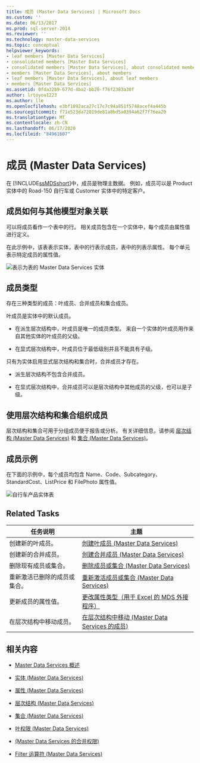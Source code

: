 ```yaml
---
title: 成员 (Master Data Services) | Microsoft Docs
ms.custom: ''
ms.date: 06/13/2017
ms.prod: sql-server-2014
ms.reviewer: ''
ms.technology: master-data-services
ms.topic: conceptual
helpviewer_keywords:
- leaf members [Master Data Services]
- consolidated members [Master Data Services]
- consolidated members [Master Data Services], about consolidated members
- members [Master Data Services], about members
- leaf members [Master Data Services], about leaf members
- members [Master Data Services]
ms.assetid: 0fda32b9-677d-4ba2-bb28-f76f2383a30f
author: lrtoyou1223
ms.author: lle
ms.openlocfilehash: e3bf1092aca27c17c7c94a851f5748acef4a445b
ms.sourcegitcommit: f71e523da72019de81a8bd5a0394a62f7f76ea20
ms.translationtype: MT
ms.contentlocale: zh-CN
ms.lasthandoff: 06/17/2020
ms.locfileid: "84961607"
---
```

# <a name="members-master-data-services"></a>成员 (Master Data Services)
  在 [!INCLUDE[ssMDSshort](../includes/ssmdsshort-md.md)]中，成员是物理主数据。 例如，成员可以是 Product 实体中的 Road-150 自行车或 Customer 实体中的特定客户。

## <a name="how-members-relate-to-other-model-objects"></a>成员如何与其他模型对象关联
 可以将成员看作一个表中的行。 相关成员包含在一个实体中，每个成员由属性值进行定义。

 在此示例中，该表表示实体，表中的行表示成员，表中的列表示属性。 每个单元表示特定成员的属性值。

 ![表示为表的 Master Data Services 实体](../../2014/master-data-services/media/mds-conc-entity-table.gif "表示为表的 Master Data Services 实体")

## <a name="member-types"></a>成员类型
 存在三种类型的成员：叶成员、合并成员和集合成员。

 叶成员是实体中的默认成员。

-   在派生层次结构中，叶成员是唯一的成员类型。 来自一个实体的叶成员用作来自其他实体的叶成员的父级。

-   在显式层次结构中，叶成员位于最低级别并且不能具有子级。

 只有为实体启用显式层次结构和集合时，合并成员才存在。

-   派生层次结构不包含合并成员。

-   在显式层次结构中，合并成员可以是层次结构中其他成员的父级，也可以是子级。

## <a name="use-hierarchies-and-collections-to-organize-members"></a>使用层次结构和集合组织成员
 层次结构和集合可用于分组成员便于报告或分析。 有关详细信息，请参阅 [层次结构 (Master Data Services)](hierarchies-master-data-services.md) 和 [集合 (Master Data Services)](../../2014/master-data-services/collections-master-data-services.md)。

## <a name="member-example"></a>成员示例
 在下面的示例中，每个成员均包含 Name、Code、Subcategory、StandardCost、ListPrice 和 FilePhoto 属性值。

 ![自行车产品实体表](../../2014/master-data-services/media/mds-conc-entity-table-w-data.gif "自行车产品实体表")

## <a name="related-tasks"></a>Related Tasks

|任务说明|主题|
|----------------------|-----------|
|创建新的叶成员。|[创建叶成员 &#40;Master Data Services&#41;](../../2014/master-data-services/create-a-leaf-member-master-data-services.md)|
|创建新的合并成员。|[创建合并成员 (Master Data Services)](../../2014/master-data-services/create-a-consolidated-member-master-data-services.md)|
|删除现有成员或集合。|[删除成员或集合 (Master Data Services)](../../2014/master-data-services/delete-a-member-or-collection-master-data-services.md)|
|重新激活已删除的成员或集合。|[重新激活成员或集合 (Master Data Services)](../../2014/master-data-services/reactivate-a-member-or-collection-master-data-services.md)|
|更新成员的属性值。|[更改属性类型（用于 Excel 的 MDS 外接程序）](microsoft-excel-add-in/change-the-attribute-type-mds-add-in-for-excel.md)|
|在层次结构中移动成员。|[在层次结构中移动 &#40;Master Data Services 的成员&#41;](../../2014/master-data-services/move-members-within-a-hierarchy-master-data-services.md)|

## <a name="related-content"></a>相关内容

-   [Master Data Services 概述](master-data-services-overview-mds.md)

-   [实体 (Master Data Services)](../../2014/master-data-services/entities-master-data-services.md)

-   [属性 (Master Data Services)](../../2014/master-data-services/attributes-master-data-services.md)

-   [层次结构 (Master Data Services)](hierarchies-master-data-services.md)

-   [集合 (Master Data Services)](../../2014/master-data-services/collections-master-data-services.md)

-   [叶权限 (Master Data Services)](../../2014/master-data-services/leaf-permissions-master-data-services.md)

-   [&#40;Master Data Services 的合并权限&#41;](../../2014/master-data-services/consolidated-permissions-master-data-services.md)

-   [Filter 运算符 (Master Data Services)](../../2014/master-data-services/filter-operators-master-data-services.md)


